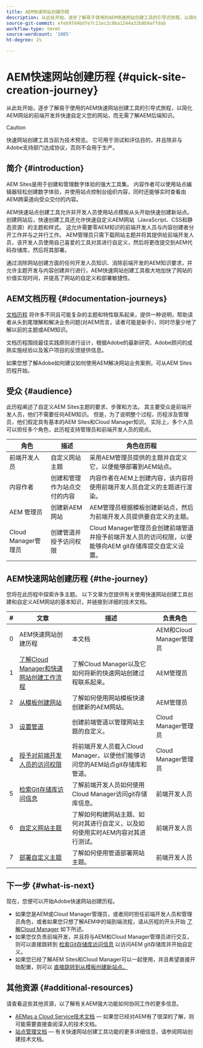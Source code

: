 ```yaml
---
title: AEM快速网站创建历程
description: 从此处开始，逐步了解易于使用的AEM快速网站创建工具的引导式旅程，以简化AEM网站的前端开发并快速自定义您的网站，而无需了解AEM后端知识。
source-git-commit: efeb97d4bd7e7c11ec2c0ba1244a32b8b9affdab
workflow-type: tm+mt
source-wordcount: '1005'
ht-degree: 1%

---
```



# AEM快速网站创建历程 {#quick-site-creation-journey}

从此处开始，逐步了解易于使用的AEM快速网站创建工具的引导式旅程，以简化AEM网站的前端开发并快速自定义您的网站，而无需了解AEM后端知识。

>[!CAUTION]
>
>快速网站创建工具当前为技术预览。 它可用于测试和评估目的，并且除非与Adobe支持部门达成协议，否则不会用于生产。

## 简介 {#introduction}

AEM Sites是用于创建和管理数字体验的强大工具集。 内容作者可以使用站点编辑器轻松创建数字体验，并使用站点控制台组织内容，同时还能够实时查看由AEM跨渠道向受众交付的内容。

AEM快速站点创建工具允许非开发人员使用站点模板从头开始快速创建新站点。 创建网站后，快速创建工具还允许快速自定义AEM网站（JavaScript、CSS和静态资源）的主题和样式。 这允许需要零AEM知识的前端开发人员与内容创建者分开工作并与之并行工作。 AEM管理员只需下载网站主题并将其提供给前端开发人员，该开发人员使用自己喜爱的工具对其进行自定义，然后将更改提交到AEM代码存储库，然后将其部署。

通过消除网站创建方面的任何开发人员知识、消除前端开发的AEM知识要求，并允许主题开发与内容创建并行进行，AEM快速网站创建工具极大地加快了网站的价值实现时间，并提高了网站的自定义和部署敏捷性。

## AEM文档历程 {#documentation-journeys}

[文档历程](/help/journey-documentation/home.md) 将许多不同且可能复杂的主题和特性联系起来，提供一种说明，帮助读者从头到尾理解和解决业务问题(对AEM而言，读者可能是新手)，同时尽量少地了解以前的主题或AEM知识。

文档历程围绕最佳实践原则进行设计，根据Adobe的最新研究、Adobe顾问的成熟实施经验以及客户项目的反馈提供信息。

如果您想了解Adobe如何建议如何使用AEM解决网站业务案例，可从AEM Sites历程开始。

## 受众 {#audience}

此历程阐述了自定义AEM Sites主题的要求、步骤和方法。 其主要受众是前端开发人员，他们不需要任何AEM知识。 但是，为了说明整个过程，历程涉及管理员，他们假定具有基本的AEM Sites和Cloud Manager知识。 实际上，多个人员可以担任多个角色，此历程支持管理员和前端开发人员的观点。

| 角色 | 描述 | 角色在历程 |
|---|---|---|
| 前端开发人员 | 自定义网站主题 | 采用AEM管理员提供的主题并自定义它，以便能够部署到AEM站点。 |
| 内容作者 | 创建和管理作为站点交付的内容 | 内容作者在AEM上创建内容，该内容将使用前端开发人员自定义的主题进行渲染。 |
| AEM 管理员 | 创建新AEM网站 | AEM管理员根据模板创建新站点，然后为前端开发人员提供要自定义的主题。 |
| Cloud Manager管理员 | 创建管道并授予访问权限 | Cloud Manager管理员会创建前端管道并授予前端开发人员的访问权限，以便能够向AEM git存储库提交自定义设置。 |

## AEM快速网站创建历程 {#the-journey}

您将在此历程中探索许多主题。 以下文章为您提供有关使用快速网站创建工具创建和自定义AEM网站的基本知识，并链接到详细的技术文档。

|#|文章|描述|负责角色|
|---|---|---|---|
|0|AEM快速网站创建历程|本文档|AEM和Cloud Manager管理员|
|1|[了解Cloud Manager和快速网站创建工作流程](cloud-manager.md)|了解Cloud Manager以及它如何将新的快速网站创建过程联系起来。|AEM管理员|
|2|[从模板创建网站](create-site.md)|了解如何使用网站模板快速创建新的AEM网站。|AEM管理员|
|3|[设置管道](pipeline-setup.md)|创建前端管道以管理网站主题的自定义。|Cloud Manager管理员|
|4|[授予对前端开发人员的访问权限](grant-access.md)|将前端开发人员载入Cloud Manager，以便他们能够访问您的AEM站点git存储库和管道。|Cloud Manager管理员|
|5|[检索Git存储库访问信息](retrieve-access.md)|了解前端开发人员如何使用Cloud Manager访问git存储库信息。|前端开发人员|
|6|[自定义网站主题](customize-theme.md)|了解如何构建网站主题、如何对其进行自定义，以及如何使用实时AEM内容对其进行测试。|前端开发人员|
|7|[部署自定义主题](deploy-theme.md)|了解如何使用管道部署网站主题。|前端开发人员|

## 下一步 {#what-is-next}

现在，您便可以开始Adobe快速网站创建历程。

* 如果您是AEM或Cloud Manager管理员，或者同时担任前端开发人员和管理员角色，或者如果您只想了解AEM中的端到端流程，请从历程的开头开始 [了解Cloud Manager](cloud-manager.md) 如下所述。
* 如果您仅负责前端开发，并且将与AEM和Cloud Manager管理员进行交互，则可以直接跳转到 [检索Git存储库访问信息](retrieve-access.md) 以访问AEM git存储库并开始自定义。
* 如果您已经了解AEM Sites和Cloud Manager可以一起使用，并且希望直接开始配置，则可以 [直接跳转到从模板创建新站点。](create-site.md)

## 其他资源 {#additional-resources}

请查看这些其他资源，以了解有关AEM强大功能如何协同工作的更多信息。

* [AEMas a Cloud Service技术文档](https://experienceleague.adobe.com/docs/experience-manager-cloud-service.html)  — 如果您已经对AEM有了很深的了解，则可能需要直接查阅深入的技术文档。
* [站点管理文档](/help/sites-cloud/administering/site-creation/create-site.md)  — 有关快速网站创建工具功能的更多详细信息，请参阅网站创建技术文档。
